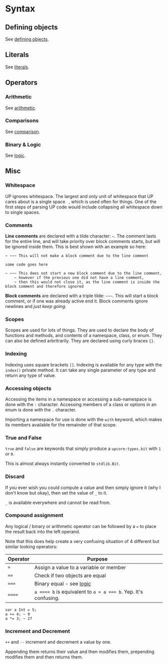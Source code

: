 # Syntax

## Defining objects

See [defining objects](https://github.com/up-lang/spec/blob/master/syntax/defining_objects.md).

## Literals

See [literals](https://github.com/up-lang/spec/blob/master/syntax/literals.md).

## Operators

### Arithmetic

See [arithmetic](https://github.com/up-lang/spec/blob/master/syntax/arithmetic.md).

### Comparisons

See [comparison](https://github.com/up-lang/spec/blob/master/syntax/comparison.md).

### Binary & Logic

See [logic](https://github.com/up-lang/spec/blob/master/syntax/logic.md).

## Misc

### Whitespace

UP ignores whitespace. The largest and only unit of whitespace that UP cares about is a single space ` `, which is used often for things. One of the first steps of parsing UP code would include collapsing all whitespace down to single spaces.

### Comments

**Line comments** are declared with a tilde character: `~`. The comment lasts for the entire line, and will take priority over block comments starts, but will be ignored inside them. This is best shown with an example so here:

```up
~ ~~~ This will not make a block comment due to the line comment

some code goes here

~ ~~~ This does not start a new block comment due to the line comment,
    ~ however if the previous one did not have a line comment,
    ~ then this would not close it, as the line comment is inside the block comment and therefore ignored
```

**Block comments** are declared with a triple tilde: `~~~`. This will start a block comment, or if one was already active end it. Block comments ignore newlines and *just keep going*.

### Scopes

Scopes are used for lots of things. They are used to declare the body of functions and methods, and contents of a namespace, class, or enum. They can also be defined arbritrarily. They are declared using curly braces `{}`.

### Indexing

Indexing uses square brackets `[]`. Indexing is available for any type with the `index()` private method. It can take any single parameter of any type and return any type of value.

### Accessing objects

Accessing the items in a namespace or accessing a sub-namespace is done with the `:` character. Accessing members of a class or options in an enum is done with the `.` character.

Importing a namespace for use is done with the `with` keyword, which makes its members available for the remainder of that scope.

### True and False

`true` and `false` are keywords that simply produce a `upcore:types.bit` with `1` or `0`.

This is almost always instantly converted to `stdlib.Bit`.

### Discard

If you ever wish you could compute a value and then simply ignore it (why I don't know but okay), then set the value of `_` to it.

`_` is available everywhere and cannot be read from.

### Compound assignment

Any logical / binary or arithmetic operator can be followed by a `=` to place the result back into the left operand.

Note that this does help create a very confusing situation of 4 different but similar looking operators:

| Operator | Purpose                                                      |
| -------- | ------------------------------------------------------------ |
| `=`      | Assign a value to a variable or member                       |
| `==`     | Check if two objects are equal                               |
| `===`    | Binary equal - see [logic](https://github.com/up-lang/spec/blob/master/syntax/logic.md#-2) |
| `====`   | `a ==== b` is equivalent to `a = a === b`. Yep. It's confusing. |

```up
var a Int = 5;
a += 4; ~ 9
a *= 3; ~ 27
```

### Increment and Decrement

`++` and `--` increment and decrement a value by one.

Appending them returns their value and then modifies them, prepending modifies them and then returns them.
